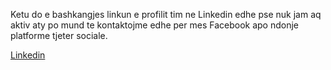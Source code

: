 Ketu do e bashkangjes linkun e profilit tim ne Linkedin edhe pse nuk jam aq aktiv aty po mund te kontaktojme edhe per mes Facebook apo ndonje platforme tjeter sociale. 

[Linkedin](https://www.linkedin.com/in/muje-morina-991ab6255/)
